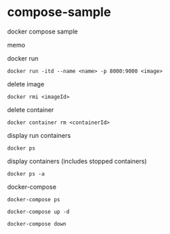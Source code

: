 # compose-sample
docker compose sample

memo

docker run

```
docker run -itd --name <name> -p 8000:9000 <image>
```

delete image

```
docker rmi <imageId>
```

delete container 

```
docker container rm <containerId>
```
display run containers

```
docker ps
```

display containers (includes stopped containers)

```
docker ps -a
```

docker-compose

```
docker-compose ps

docker-compose up -d

docker-compose down
```
